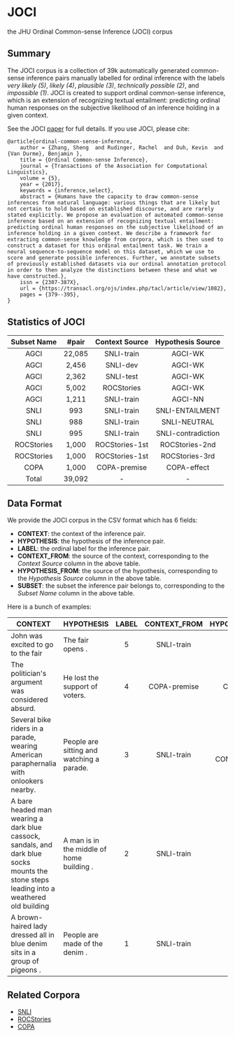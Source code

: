 # JOCI
the JHU Ordinal Common-sense Inference (JOCI) corpus

## Summary
The JOCI corpus is a collection of 39k automatically generated common-sense
inference pairs manually labelled for ordinal inference with the labels
*very likely (5)*, *likely (4)*, *plausible (3)*, *technically possible (2)*,
and *impossible (1)*. JOCI is created to support ordinal common-sense
inference, which is an extension of recognizing textual entailment:
predicting ordinal human responses on the subjective likelihood of an
inference holding in a given context.

See the JOCI [paper](http://www.aclweb.org/anthology/Q17-1027)
for full details. If you use JOCI, please cite:

	@article{ordinal-common-sense-inference,   
		author = {Zhang, Sheng  and Rudinger, Rachel  and Duh, Kevin  and {Van Durme}, Benjamin },  
		title = {Ordinal Common-sense Inference},  
		journal = {Transactions of the Association for Computational Linguistics},  
		volume = {5},  
		year = {2017},  
		keywords = {inference,select},  
		abstract = {Humans have the capacity to draw common-sense inferences from natural language: various things that are likely but not certain to hold based on established discourse, and are rarely stated explicitly. We propose an evaluation of automated common-sense inference based on an extension of recognizing textual entailment: predicting ordinal human responses on the subjective likelihood of an inference holding in a given context. We describe a framework for extracting common-sense knowledge from corpora, which is then used to construct a dataset for this ordinal entailment task. We train a neural sequence-to-sequence model on this dataset, which we use to score and generate possible inferences. Further, we annotate subsets of previously established datasets via our ordinal annotation protocol in order to then analyze the distinctions between these and what we have constructed.},  
		issn = {2307-387X},  
		url = {https://transacl.org/ojs/index.php/tacl/article/view/1082},  
		pages = {379--395},  
	}



## Statistics of JOCI
| Subset Name |  #pair | Context Source |  Hypothesis Source |
|:-----------:|:------:|:--------------:|:------------------:|
|     AGCI    | 22,085 |   SNLI-train   |       AGCI-WK      |
|     AGCI    |  2,456 |    SNLI-dev    |       AGCI-WK      |
|     AGCI    |  2,362 |    SNLI-test   |       AGCI-WK      |
|     AGCI    |  5,002 |   ROCStories   |       AGCI-WK      |
|     AGCI    |  1,211 |   SNLI-train   |       AGCI-NN      |
|     SNLI    |    993 |   SNLI-train   |   SNLI-ENTAILMENT  |
|     SNLI    |    988 |   SNLI-train   |    SNLI-NEUTRAL    |
|     SNLI    |    995 |   SNLI-train   | SNLI-contradiction |
|  ROCStories |  1,000 | ROCStories-1st |   ROCStories-2nd   |
|  ROCStories |  1,000 | ROCStories-1st |   ROCStories-3rd   |
|     COPA    |  1,000 |  COPA-premise  |     COPA-effect    |
|    Total    | 39,092 |        -       |          -         |

## Data Format
We provide the JOCI corpus in the CSV format which has 6 fields:
* **CONTEXT**: the context of the inference pair.
* **HYPOTHESIS**: the hypothesis of the inference pair.
* **LABEL**: the ordinal label for the inference pair.
* **CONTEXT_FROM**: the source of the context, corresponding to the *Context Source* column in the above table.
* **HYPOTHESIS\_FROM**: the source of the hypothesis, corresponding to the *Hypothesis Source* column in the above table.
* **SUBSET**: the subset the inference pair belongs to, corresponding to the *Subset Name* column in the above table.

Here is a bunch of examples:

| CONTEXT                                                                                                                                  | HYPOTHESIS                                | LABEL | CONTEXT_FROM |   HYPOTHESIS_FROM  | SUBSET |
|------------------------------------------------------------------------------------------------------------------------------------------|-------------------------------------------|:-----:|:------------:|:------------------:|:------:|
| John was excited to go to the fair                                                                                                       | The fair opens .                          |   5   |  SNLI-train  |       AGCI-WK      |  AGCI  |
| The politician's argument was considered absurd.                                                                                         | He lost the support of voters.            |   4   | COPA-premise |     COPA-effect    |  COPA  |
| Several bike riders in a parade, wearing American paraphernalia with onlookers nearby.                                                   | People are sitting and watching a parade. |   3   |  SNLI-train  | SNLI-CONTRADICTION |  SNLI  |
| A bare headed man wearing a dark blue cassock, sandals, and dark blue socks mounts the stone steps leading into a weathered old building | A man is in the middle of home building . |   2   |  SNLI-train  |       AGCI-NN      |  AGCI  |
| A brown-haired lady dressed all in blue denim sits in a group of pigeons .                                                               | People are made of the denim .            |   1   |  SNLI-train  |       AGCI-WK      |  AGCI  |

## Related Corpora
* [SNLI](https://nlp.stanford.edu/projects/snli/)
* [ROCStories](http://cs.rochester.edu/nlp/rocstories/)
* [COPA](http://people.ict.usc.edu/~gordon/copa.html)
